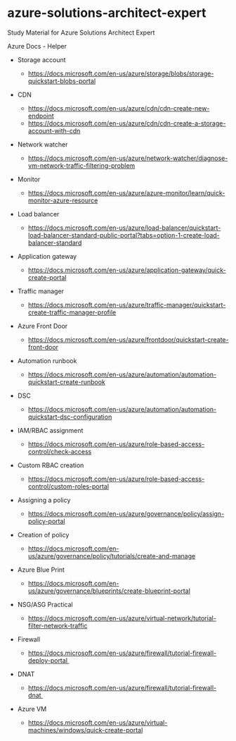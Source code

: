 # azure-solutions-architect-expert
Study Material for Azure Solutions Architect Expert


Azure Docs - Helper

- Storage account
    - https://docs.microsoft.com/en-us/azure/storage/blobs/storage-quickstart-blobs-portal 

- CDN 
    - https://docs.microsoft.com/en-us/azure/cdn/cdn-create-new-endpoint
    - https://docs.microsoft.com/en-us/azure/cdn/cdn-create-a-storage-account-with-cdn 

-  Network watcher
    - https://docs.microsoft.com/en-us/azure/network-watcher/diagnose-vm-network-traffic-filtering-problem

- Monitor
    - https://docs.microsoft.com/en-us/azure/azure-monitor/learn/quick-monitor-azure-resource

- Load balancer
    - https://docs.microsoft.com/en-us/azure/load-balancer/quickstart-load-balancer-standard-public-portal?tabs=option-1-create-load-balancer-standard

- Application gateway
    - https://docs.microsoft.com/en-us/azure/application-gateway/quick-create-portal

- Traffic manager
    - https://docs.microsoft.com/en-us/azure/traffic-manager/quickstart-create-traffic-manager-profile

- Azure Front Door
    - https://docs.microsoft.com/en-us/azure/frontdoor/quickstart-create-front-door 

- Automation runbook
    - https://docs.microsoft.com/en-us/azure/automation/automation-quickstart-create-runbook

- DSC
    - https://docs.microsoft.com/en-us/azure/automation/automation-quickstart-dsc-configuration

- IAM/RBAC assignment
    - https://docs.microsoft.com/en-us/azure/role-based-access-control/check-access 

- Custom RBAC creation 
    - https://docs.microsoft.com/en-us/azure/role-based-access-control/custom-roles-portal 

- Assigning a policy
    - https://docs.microsoft.com/en-us/azure/governance/policy/assign-policy-portal

- Creation of policy
    - https://docs.microsoft.com/en-us/azure/governance/policy/tutorials/create-and-manage

- Azure Blue Print
    - https://docs.microsoft.com/en-us/azure/governance/blueprints/create-blueprint-portal

- NSG/ASG Practical
    - https://docs.microsoft.com/en-us/azure/virtual-network/tutorial-filter-network-traffic

- Firewall
    - https://docs.microsoft.com/en-us/azure/firewall/tutorial-firewall-deploy-portal 

- DNAT
    - https://docs.microsoft.com/en-us/azure/firewall/tutorial-firewall-dnat 

- Azure VM
    - https://docs.microsoft.com/en-us/azure/virtual-machines/windows/quick-create-portal

